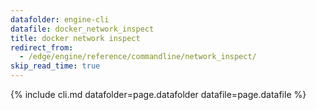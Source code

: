 ```yaml
---
datafolder: engine-cli
datafile: docker_network_inspect
title: docker network inspect
redirect_from:
  - /edge/engine/reference/commandline/network_inspect/
skip_read_time: true
---
```

<!--
This page is automatically generated from Docker's source code. If you want to
suggest a change to the text that appears here, open a ticket or pull request
in the source repository on GitHub:

https://github.com/docker/cli
-->
{% include cli.md datafolder=page.datafolder datafile=page.datafile %}
